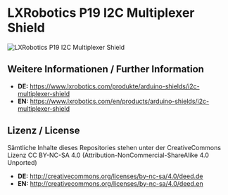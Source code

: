LXRobotics P19 I2C Multiplexer Shield
==============

![LXRobotics P19 I2C Multiplexer Shield](https://www.lxrobotics.com/wp-content/uploads/mz_product_page_i2c_multiplexer_shield_side_small.jpg)

## Weitere Informationen / Further Information

* **DE:** https://www.lxrobotics.com/produkte/arduino-shields/i2c-multiplexer-shield
* **EN:** https://www.lxrobotics.com/en/products/arduino-shields/i2c-multiplexer-shield

## Lizenz / License
Sämtliche Inhalte dieses Repositories stehen unter der CreativeCommons Lizenz CC BY-NC-SA 4.0 (Attribution-NonCommercial-ShareAlike 4.0 Unported)

* **DE:** http://creativecommons.org/licenses/by-nc-sa/4.0/deed.de
* **EN:** http://creativecommons.org/licenses/by-nc-sa/4.0/deed.en
